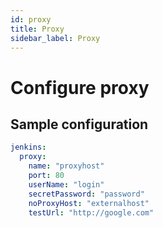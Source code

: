 ```yaml
---
id: proxy
title: Proxy
sidebar_label: Proxy
---
```


# Configure proxy

## Sample configuration

```yaml
jenkins:
  proxy:
    name: "proxyhost"
    port: 80
    userName: "login"
    secretPassword: "password"
    noProxyHost: "externalhost"
    testUrl: "http://google.com"
```
